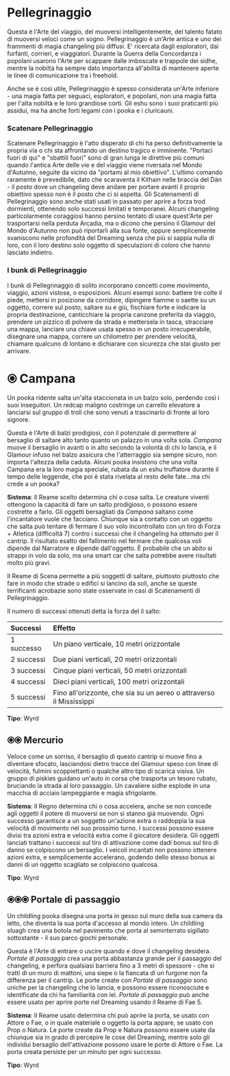 # Pellegrinaggio

Questa è l'Arte del viaggio, del muoversi intelligentemente, del talento fatato di muoversi veloci come un sogno. Pellegrinaggio è un'Arte antica e uno dei frammenti di magia changeling più diffusi. E' ricercata dagli esploratori, dai furfanti, corrieri, e viaggiatori. Durante la Guerra della Concordanza i popolani usarono l'Arte per scappare dalle imboscate e trappole dei sidhe, mentre la nobiltà ha sempre dato importanza all'abilità di mantenere aperte le linee di comunicazione tra i freehold. 

Anche se è così utile, Pellegrinaggio è spesso considerata un'Arte inferiore - una magia fatta per seguaci, esploratori, e popolani, non una magia fatta per l'alta nobiltà e le loro grandiose corti. Gli eshu sono i suoi praticanti più assidui, ma ha anche forti legami con i pooka e i cluricauni.  

### Scatenare Pellegrinaggio

Scatenare Pellegrinaggio è l'atto disperato di chi ha perso definitivamente la propria via o chi sta affrontando un destino tragico e imminente. "Portaci fuori di qui" e "sbattili fuori" sono di gran lunga le direttive più comuni quando l'antica Arte delle vie e del viaggio viene riversata nel Mondo d'Autunno, seguite da vicino da "portami al mio obiettivo". L'ultimo comando raramente è prevedibile, dato che scaraventa il Kithain nelle braccia del Dàn - il posto dove un changeling deve andare per portare avanti il proprio obiettivo spesso non è il posto che ci si aspetta. Gli Scatenamenti di Pellegrinaggio sono anche stati usati in passato per aprire a forza trod dormienti, ottenendo solo successi limitati e temporanei. Alcuni changeling particolarmente coraggiosi hanno persino tentato di usare quest'Arte per trasportarsi nella perduta Arcadia, ma o dicono che persino il Glamour del Mondo d'Autunno non può riportarli alla sua fonte, oppure semplicemente svaniscono nelle profondità del Dreaming senza che più si sappia nulla di loro, con il loro destino solo oggetto di speculazioni di coloro che hanno lasciato indietro.  

### I bunk di Pellegrinaggio

I bunk di Pellegrinaggio di solito incorporano concetti come movimento, viaggio, azioni vistose, o esposizioni. Alcuni esempi sono: battere tre colte il piede, mettersi in posizione da corridore, dipingere fiamme o saette su un oggetto, correre sul posto, saltare su e giù, fischiare forte e indicare la propria destinazione, canticchiare la propria canzone preferita da viaggio, prendere un pizzico di polvere da strada e mettersela in tasca, stracciare una mappa, lanciare una chiave usata spesso in un posto irrecuperabile, disegnare una mappa, correre un chilometro per prendere velocità, chiamare qualcuno di lontano e dichiarare con sicurezza che stai giusto per arrivare.  

# ⦿ Campana

Un pooka ridente salta un'alta staccionata in un balzo solo, perdendo così i suoi inseguitori. Un redcap maligno costringe un carrello elevatore a lanciarsi sul gruppo di troll che sono venuti a trascinarlo di fronte al loro signore.  

Questa è l'Arte di balzi prodigiosi, con il potenziale di permettere al bersaglio di saltare alto tanto quanto un palazzo in una volta sola. *Campana* muove il bersaglio in avanti o in alto secondo la volontà di chi lo lancia, e il Glamour infuso nel balzo assicura che l'atterraggio sia sempre sicuro, non importa l'altezza della caduta. Alcuni pooka insistono che una volta Campana era la loro magia speciale, rubata da un eshu truffatore durante il tempo delle leggende, che poi è stata rivelata al resto delle fate...ma chi crede a un pooka?  

**Sistema**: Il Reame scelto determina chi o cosa salta. Le creature viventi ottengono la capacità di fare un salto prodigioso, o possono essere costrette a farlo. Gli oggetti bersagliati da *Campana* saltano come l'incantatore vuole che facciano. Chiunque sia a contatto con un oggetto che salta può tentare di fermare il suo volo incontrollato con un tiro di Forza + Atletica (difficoltà 7) contro i successi che il changeling ha ottenuto per il cantrip. Il risultato esatto del fallimento nel fermare che qualcosa voli dipende dal Narratore e dipende dall'oggetto. È probabile che un abito si strappi in volo da solo, ma una smart car che salta potrebbe avere risultati molto più gravi.  

Il Reame di Scena permette a più soggetti di saltare, piuttosto piuttosto che fare in modo che strade o edifici si lancino da soli, anche se queste terrificanti acrobazie sono state osservate in casi di Scatenamenti di Pellegrinaggio.  

Il numero di successi ottenuti detta la forza del il salto:  

| Successi   | Effetto                                                             |
|:-----------|:--------------------------------------------------------------------|
| 1 successo | Un piano verticale, 10 metri orizzontale                            |
| 2 successi | Due piani verticali, 20 metri orizzontali                           |
| 3 successi | Cinque piani verticali, 50 metri orizzontali                        |
| 4 successi | Dieci piani verticali, 100 metri orizzontali                        |
| 5 successi | Fino all'orizzonte, che sia su un aereo o attraverso il Mississippi |  

**Tipo**: Wyrd  

## ⦿⦿ Mercurio

Veloce come un sorriso, il bersaglio di questo cantrip si muove fino a diventare sfocato, lasciandosi dietro tracce del Glamour speso con linee di velocità, fulmini scoppiettanti o qualche altro tipo di scarica visiva. Un gruppo di piskies guidano un'auto in corsa che trasporta un tesoro rubato, bruciando la strada al loro passaggio. Un cavaliere sidhe esplode in una macchia di acciaio lampeggiante e magia sfrigolante.  

**Sistema**: Il Regno determina chi o cosa accelera, anche se non concede agli oggetti il potere di muoversi se non si stanno già muovendo. Ogni successo garantisce a un soggetto un'azione extra o raddoppia la sua velocità di movimento nel suo prossimo turno. I successi possono essere divisi tra azioni extra e velocità extra come il giocatore desidera. Gli oggetti lanciati trattano i successi sul tiro di attivazione come dadi bonus sul tiro di danno se colpiscono un bersaglio. I veicoli incantati non possono ottenere azioni extra, e semplicemente accelerano, godendo dello stesso bonus ai danni di un oggetto scagliato se colpiscono qualcosa. 

**Tipo**: Wyrd  

## ⦿⦿⦿ Portale di passaggio

Un childling pooka disegna una porta in gesso sul muro della sua camera da letto, che diventa la sua porta d'accesso al mondo intero. Un childling sluagh crea una botola nel pavimento che porta al seminterrato sigillato sottostante - il suo parco giochi personale.  

Questa è l'Arte di entrare o uscire quando e dove il changeling desidera. *Portale di passaggio* crea una porta abbastanza grande per il passaggio del changeling, e perfora qualsiasi barriera fino a 3 metri di spessore - che si tratti di un muro di mattoni, una siepe o la fiancata di un furgone non fa differenza per il cantrip. Le porte create con *Portale di passaggio* sono uniche per la changeling che lo lancia, e possono essere riconosciute e identificate da chi ha familiarità con lei. *Portale di passaggio* può anche essere usato per aprire porte nel Dreaming usando il Reame di Fae 5.  

**Sistema**: Il Reame usato determina chi può aprire la porta, se usato con Attore o Fae, o in quale materiale o oggetto la porta appare, se usato con Prop o Natura. Le porte create da Prop e Natura possono essere usate da chiunque sia in grado di percepire le cose del Dreaming, mentre solo gli individui bersaglio dell'attivazione possono usare le porte di Attore o Fae. La porta creata persiste per un minuto per ogni successo.  

**Tipo**: Wyrd